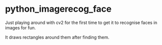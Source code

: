 # python_imagerecog_face

Just playing around with cv2 for the first time to get it to recognise faces in images for fun.

It draws rectangles around them after finding them.
